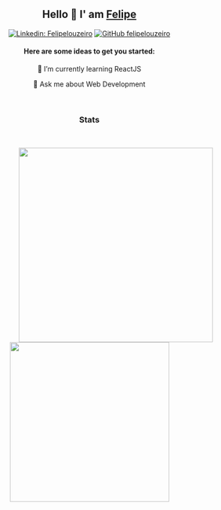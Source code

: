 <h2 align="center">
  Hello 👋 I' am <a href="https://github.com/felipelouzeiro/">Felipe</a>
</h2> 

<div align="center">
  
[![Linkedin: Felipelouzeiro](https://img.shields.io/badge/-felipelouzeiro-blue?style=flat-square&logo=Linkedin&logoColor=white&link=https://www.linkedin.com/in/felipelouzeiro/)](https://www.linkedin.com/in/ghazi-khan/)
[![GitHub felipelouzeiro](https://img.shields.io/github/followers/felipelouzeiro?label=follow&style=social)](https://github.com/felipelouzeiro)
</div>

<h4 align="center">Here are some ideas to get you started: </h4>
<p align="center">🌱 I’m currently learning ReactJS
</p>
<p align="center">💬 Ask me about Web Development
</p>

<br>

<h3 align="center"> Stats </h3>
<br>
<p align=center>
  <div align=center>
      <img align="right" width=396 src="https://github-readme-stats.vercel.app/api?username=felipelouzeiro&show_icons=true&theme=react&border_color=61dafb&hide_border=true" />
      <img width=325 align="center" src="https://github-readme-stats.vercel.app/api/top-langs/?username=felipelouzeiro&hide=c%23,powershell,Mathematica,Ruby,Objective-C,Objective-C%2b%2b,Cuda&title_color=61dafb&text_color=ffffff&icon_color=61dafb&bg_color=20232a&langs_count=8&layout=compact&border_color=61dafb&hide_border=true" />
  </div>
</p>
